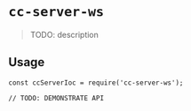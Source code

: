 # `cc-server-ws`

> TODO: description

## Usage

```
const ccServerIoc = require('cc-server-ws');

// TODO: DEMONSTRATE API
```
